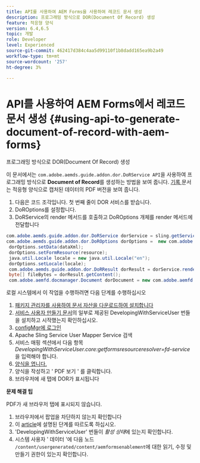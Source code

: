 ```yaml
---
title: API를 사용하여 AEM Forms을 사용하여 레코드 문서 생성
description: 프로그래밍 방식으로 DOR(Document Of Record) 생성
feature: 적응형 양식
version: 6.4,6.5
topic: 개발
role: Developer
level: Experienced
source-git-commit: 462417d384c4aa5d99110f1b8dadd165ea9b2a49
workflow-type: tm+mt
source-wordcount: '257'
ht-degree: 3%

---
```



# API를 사용하여 AEM Forms에서 레코드 문서 생성 {#using-api-to-generate-document-of-record-with-aem-forms}

프로그래밍 방식으로 DOR(Document Of Record) 생성

이 문서에서는 `com.adobe.aemds.guide.addon.dor.DoRService API`을 사용하여 프로그래밍 방식으로 **Document of Record**&#x200B;를 생성하는 방법을 보여 줍니다. [기록 ](https://experienceleague.adobe.com/docs/experience-manager-65/forms/adaptive-forms-advanced-authoring/generate-document-of-record-for-non-xfa-based-adaptive-forms.html) 문서는 적응형 양식으로 캡처된 데이터의 PDF 버전을 보여 줍니다.

1. 다음은 코드 조각입니다. 첫 번째 줄이 DOR 서비스를 받습니다.
1. DoROptions를 설정합니다.
1. DoRService의 render 메서드를 호출하고 DoROptions 개체를 render 메서드에 전달합니다

```java
com.adobe.aemds.guide.addon.dor.DoRService dorService = sling.getService(com.adobe.aemds.guide.addon.dor.DoRService.class);
com.adobe.aemds.guide.addon.dor.DoROptions dorOptions =  new com.adobe.aemds.guide.addon.dor.DoROptions();
 dorOptions.setData(dataXml);
 dorOptions.setFormResource(resource);
 java.util.Locale locale = new java.util.Locale("en");
 dorOptions.setLocale(locale);
 com.adobe.aemds.guide.addon.dor.DoRResult dorResult = dorService.render(dorOptions);
 byte[] fileBytes = dorResult.getContent();
 com.adobe.aemfd.docmanager.Document dorDocument = new com.adobe.aemfd.docmanager.Document(fileBytes);
```

로컬 시스템에서 이 작업을 수행하려면 다음 단계를 수행하십시오

1. [패키지 관리자를 사용하여 문서 자산을 다운로드하여 설치합니다](assets/dor-with-api.zip)
1. [서비스 사용자 만들기 문서](service-user-tutorial-develop.md)의 일부로 제공된 DevelopingWithServiceUser 번들을 설치하고 시작했는지 확인하십시오.
1. [configMgr에 로그인](http://localhost:4502/system/console/configMgr)
1. Apache Sling Service User Mapper Service 검색
1. 서비스 매핑 섹션에서 다음 항목 _DevelopingWithServiceUser.core:getformsresourceresolver=fd-service_&#x200B;을 입력해야 합니다.
1. [양식을 엽니다.](http://localhost:4502/content/dam/formsanddocuments/sandbox/1201-borrower-payments/jcr:content?wcmmode=disabled)
1. 양식을 작성하고 &#39; PDF 보기 &#39; 를 클릭합니다.
1. 브라우저에 새 탭에 DOR가 표시됩니다


**문제 해결 팁**

PDF가 새 브라우저 탭에 표시되지 않습니다.

1. 브라우저에서 팝업을 차단하지 않는지 확인합니다
1. 이 [article](service-user-tutorial-develop.md)에 설명된 단계를 따르도록 하십시오.
1. &#39;DevelopingWithServiceUser&#39; 번들이 *활성 상태*&#x200B;에 있는지 확인합니다.
1. 시스템 사용자 &#39; 데이터 &#39;에 다음 노드 `/content/usergenerated/content/aemformsenablement`에 대한 읽기, 수정 및 만들기 권한이 있는지 확인합니다.

